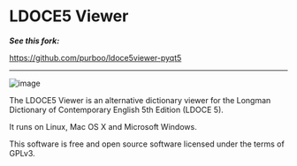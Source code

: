 # LDOCE5 Viewer

***See this fork:***

https://github.com/purboo/ldoce5viewer-pyqt5

-----

![image](https://cloud.githubusercontent.com/assets/15828926/24585732/efb068a4-17bb-11e7-8294-7241f73d9ed8.png)

The LDOCE5 Viewer is an alternative dictionary viewer for the Longman Dictionary of Contemporary English 5th Edition (LDOCE 5).

It runs on Linux, Mac OS X and Microsoft Windows.

This software is free and open source software licensed under the terms of GPLv3.

